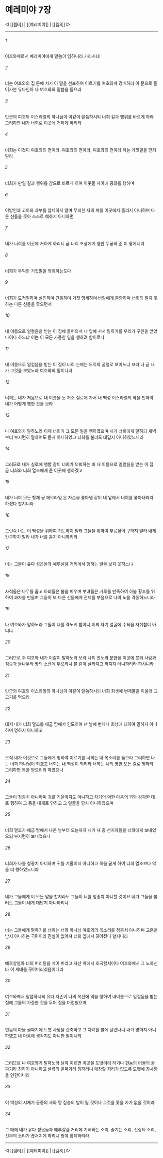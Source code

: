 ﻿# 예레미야 7장

◁ [[렘6]] | [[예레미야]] | [[렘8]] ▷
***

###### 1
여호와께로서 예레미야에게 말씀이 임하니라 가라사대

###### 2
너는 여호와의 집 문에 서서 이 말을 선포하여 이르기를 여호와께 경배하러 이 문으로 들어가는 유다인아 다 여호와의 말씀을 들으라

###### 3
만군의 여호와 이스라엘의 하나님이 이같이 말씀하시되 너희 길과 행위를 바르게 하라 그리하면 내가 너희로 이곳에 거하게 하리라

###### 4
너희는 이것이 여호와의 전이라, 여호와의 전이라, 여호와의 전이라 하는 거짓말을 믿지 말라

###### 5
너희가 만일 길과 행위를 참으로 바르게 하여 이웃들 사이에 공의를 행하며

###### 6
이방인과 고아와 과부를 압제하지 말며 무죄한 자의 피를 이곳에서 흘리지 아니하며 다른 신들을 좇아 스스로 해하지 아니하면

###### 7
내가 너희를 이곳에 거하게 하리니 곧 너희 조상에게 영원 무궁히 준 이 땅에니라

###### 8
너희가 무익한 거짓말을 의뢰하는도다

###### 9
너희가 도적질하며 살인하며 간음하며 거짓 맹세하며 바알에게 분향하며 너희의 알지 못하는 다른 신들을 좇으면서

###### 10
내 이름으로 일컬음을 받는 이 집에 들어와서 내 앞에 서서 말하기를 우리가 구원을 얻었나이다 하느냐 이는 이 모든 가증한 일을 행하려 함이로다

###### 11
내 이름으로 일컬음을 받는 이 집이 너희 눈에는 도적의 굴혈로 보이느냐 보라 나 곧 내가 그것을 보았노라 여호와의 말이니라

###### 12
너희는 내가 처음으로 내 이름을 둔 처소 실로에 가서 내 백성 이스라엘의 악을 인하여 내가 어떻게 행한 것을 보라

###### 13
나 여호와가 말하노라 이제 너희가 그 모든 일을 행하였으며 내가 너희에게 말하되 새벽부터 부지런히 말하여도 듣지 아니하였고 너희를 불러도 대답지 아니하였느니라

###### 14
그러므로 내가 실로에 행함 같이 너희가 의뢰하는 바 내 이름으로 일컬음을 받는 이 집 곧 너희와 너희 열조에게 준 이곳에 행하겠고

###### 15
내가 너희 모든 형제 곧 에브라임 온 자손을 쫓아냄 같이 내 앞에서 너희를 쫓아내리라 하셨다 할지니라

###### 16
그런즉 너는 이 백성을 위하여 기도하지 말라 그들을 위하여 부르짖어 구하지 말라 내게 간구하지 말라 내가 너를 듣지 아니하리라

###### 17
너는 그들이 유다 성읍들과 예루살렘 거리에서 행하는 일을 보지 못하느냐

###### 18
자식들은 나무를 줍고 아비들은 불을 피우며 부녀들은 가루를 반죽하여 하늘 황후를 위하여 과자를 만들며 그들이 또 다른 신들에게 전제를 부음으로 나의 노를 격동하느니라

###### 19
나 여호와가 말하노라 그들이 나를 격노케 함이냐 어찌 자기 얼굴에 수욕을 자취함이 아니냐

###### 20
그러므로 주 여호와 내가 이같이 말하노라 보라 나의 진노와 분한을 이곳에 붓되 사람과 짐승과 들나무와 땅의 소산에 부으리니 불 같이 살라지고 꺼지지 아니하리라 하시니라

###### 21
만군의 여호와 이스라엘의 하나님이 이같이 말씀하시되 너희 희생에 번제물을 아울러 그 고기를 먹으라

###### 22
대저 내가 너희 열조를 애굽 땅에서 인도하여 낸 날에 번제나 희생에 대하여 말하지 아니하며 명하지 아니하고

###### 23
오직 내가 이것으로 그들에게 명하여 이르기를 너희는 내 목소리를 들으라 그리하면 나는 너희 하나님이 되겠고 너희는 내 백성이 되리라 너희는 나의 명한 모든 길로 행하라 그리하면 복을 받으리라 하였으나

###### 24
그들이 청종치 아니하며 귀를 기울이지도 아니하고 자기의 악한 마음의 꾀와 강퍅한 대로 행하여 그 등을 내게로 향하고 그 얼굴을 향치 아니하였으며

###### 25
너희 열조가 애굽 땅에서 나온 날부터 오늘까지 내가 내 종 선지자들을 너희에게 보내었으되 부지런히 보내었으나

###### 26
너희가 나를 청종치 아니하며 귀를 기울이지 아니하고 목을 굳게 하여 너희 열조보다 악을 더 행하였느니라

###### 27
네가 그들에게 이 모든 말을 할지라도 그들이 너를 청종치 아니할 것이요 네가 그들을 불러도 그들이 네게 대답지 아니하리니

###### 28
너는 그들에게 말하기를 너희는 너희 하나님 여호와의 목소리를 청종치 아니하며 교훈을 받지 아니하는 국민이라 진실이 없어져 너희 입에서 끊어졌다 할지니라

###### 29
예루살렘아 너의 머리털을 베어 버리고 자산 위에서 호곡할지어다 여호와께서 그 노하신 바 이 세대를 끊어버리셨음이니라

###### 30
여호와께서 말씀하시되 유다 자손이 나의 목전에 악을 행하여 내이름으로 일컬음을 받는 집에 그들의 가증한 것을 두어 집을 더럽혔으며

###### 31
힌놈의 아들 골짜기에 도벳 사당을 건축하고 그 자녀를 불에 살랐나니 내가 명하지 아니하였고 내 마음에 생각지도 아니한 일이니라

###### 32
그러므로 나 여호와가 말하노라 날이 이르면 이곳을 도벳이라 하거나 힌놈의 아들의 골짜기라 칭하지 아니하고 살륙의 골짜기라 칭하리니 매장할 자리가 없도록 도벳에 장사함을 인함이니라

###### 33
이 백성의 시체가 공중의 새와 땅 짐승의 밥이 될 것이나 그것을 쫓을 자가 없을 것이라

###### 34
그 때에 내가 유다 성읍들과 예루살렘 거리에 기뻐하는 소리, 즐기는 소리, 신랑의 소리, 신부의 소리가 끊쳐지게 하리니 땅이 황폐하리라

***
◁ [[렘6]] | [[예레미야]] | [[렘8]] ▷